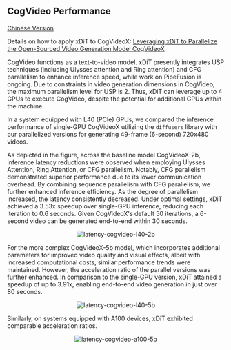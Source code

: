 ## CogVideo Performance
[Chinese Version](./cogvideo_zh.md)

Details on how to apply xDiT to CogVideoX: [Leveraging xDiT to Parallelize the Open-Sourced Video Generation Model CogVideoX](https://medium.com/@xditproject/boosting-aigc-inference-leveraging-xdit-to-parallelize-the-cogvideox-text-to-video-workflow-8128e45b36e9)

CogVideo functions as a text-to-video model. xDiT presently integrates USP techniques (including Ulysses attention and Ring attention) and CFG parallelism to enhance inference speed, while work on PipeFusion is ongoing. Due to constraints in video generation dimensions in CogVideo, the maximum parallelism level for USP is 2. Thus, xDiT can leverage up to 4 GPUs to execute CogVideo, despite the potential for additional GPUs within the machine.

In a system equipped with L40 (PCIe) GPUs, we compared the inference performance of single-GPU CogVideoX utilizing the `diffusers` library with our parallelized versions for generating 49-frame (6-second) 720x480 videos.

As depicted in the figure, across the baseline model CogVideoX-2b, inference latency reductions were observed when employing Ulysses Attention, Ring Attention, or CFG parallelism. Notably, CFG parallelism demonstrated superior performance due to its lower communication overhead. By combining sequence parallelism with CFG parallelism, we further enhanced inference efficiency. As the degree of parallelism increased, the latency consistently decreased. Under optimal settings, xDiT achieved a 3.53x speedup over single-GPU inference, reducing each iteration to 0.6 seconds. Given CogVideoX's default 50 iterations, a 6-second video can be generated end-to-end within 30 seconds. 

<div align="center">
    <img src="https://raw.githubusercontent.com/xdit-project/xdit_assets/main/performance/cogvideo/cogvideo-l40-2b.png" 
    alt="latency-cogvideo-l40-2b">
</div>

For the more complex CogVideoX-5b model, which incorporates additional parameters for improved video quality and visual effects, albeit with increased computational costs, similar performance trends were maintained. However, the acceleration ratio of the parallel versions was further enhanced. In comparison to the single-GPU version, xDiT attained a speedup of up to 3.91x, enabling end-to-end video generation in just over 80 seconds.

<div align="center">
    <img src="https://raw.githubusercontent.com/xdit-project/xdit_assets/main/performance/cogvideo/cogvideo-l40-5b.png" 
    alt="latency-cogvideo-l40-5b">
</div>

Similarly, on systems equipped with A100 devices, xDiT exhibited comparable acceleration ratios.

<div align="center">
    <img src="https://raw.githubusercontent.com/xdit-project/xdit_assets/main/performance/cogvideo/cogvideo-a100-5b.png" 
    alt="latency-cogvideo-a100-5b">
</div>